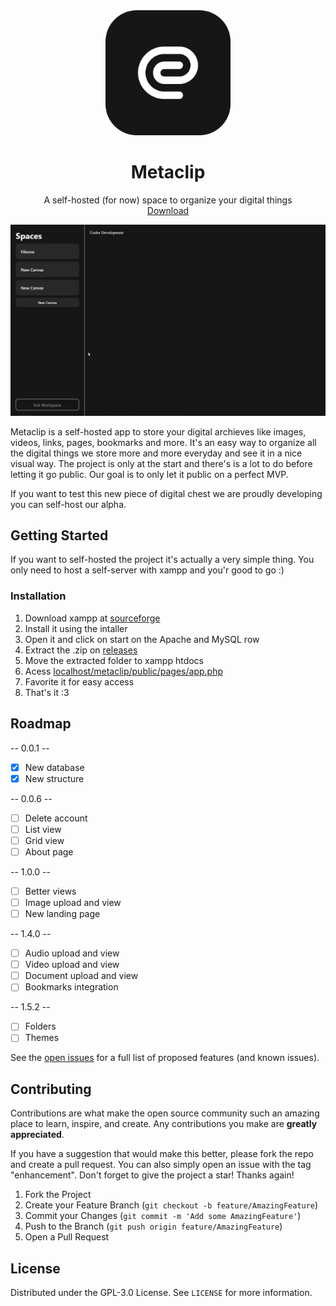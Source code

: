 <div align="center">
  <img src="public/img/logo.png" alt="Logo" width="200" height="200">
  <h1 align="center">Metaclip</h1>
  <p align="center">
    A self-hosted (for now) space to organize your digital things
    <br />
    <a href="https://github.com/metaclip-app/metaclip/releases">Download</a>
  </p>
</div>

<img src="public/img/landing.png"/>

Metaclip is a self-hosted app to store your digital archieves like images, videos, links, pages, bookmarks and more. It's an easy way to organize all the digital things we store more and more everyday and see it in a nice visual way. The project is only at the start and there's is a lot to do before letting it go public. Our goal is to only let it public on a perfect MVP.

If you want to test this new piece of digital chest we are proudly developing you can self-host our alpha.

## Getting Started
If you want to self-hosted the project it's actually a very simple thing. You only need to host a self-server with xampp and you'r good to go :)

### Installation
1. Download xampp at [sourceforge](https://sourceforge.net/projects/xampp/)
2. Install it using the intaller
3. Open it and click on start on the Apache and MySQL row
4. Extract the .zip on [releases](https://github.com/metaclip-app/metaclip/releases)
4. Move the extracted folder to xampp htdocs
5. Acess [localhost/metaclip/public/pages/app.php](http://localhost/metaclip/public/pages/app.php)
6. Favorite it for easy access
7. That's it :3

## Roadmap
-- 0.0.1 --
- [x] New database
- [x] New structure

-- 0.0.6 --

- [ ] Delete account
- [ ] List view
- [ ] Grid view
- [ ] About page

-- 1.0.0 --

- [ ] Better views
- [ ] Image upload and view
- [ ] New landing page

-- 1.4.0 --

- [ ] Audio upload and view
- [ ] Video upload and view
- [ ] Document upload and view
- [ ] Bookmarks integration

-- 1.5.2 --

- [ ] Folders
- [ ] Themes

See the [open issues](https://github.com/metaclip-app/metaclip/issues) for a full list of proposed features (and known issues).

## Contributing
Contributions are what make the open source community such an amazing place to learn, inspire, and create. Any contributions you make are **greatly appreciated**.

If you have a suggestion that would make this better, please fork the repo and create a pull request. You can also simply open an issue with the tag "enhancement".
Don't forget to give the project a star! Thanks again!

1. Fork the Project
2. Create your Feature Branch (`git checkout -b feature/AmazingFeature`)
3. Commit your Changes (`git commit -m 'Add some AmazingFeature'`)
4. Push to the Branch (`git push origin feature/AmazingFeature`)
5. Open a Pull Request

## License
Distributed under the GPL-3.0 License. See `LICENSE` for more information.
